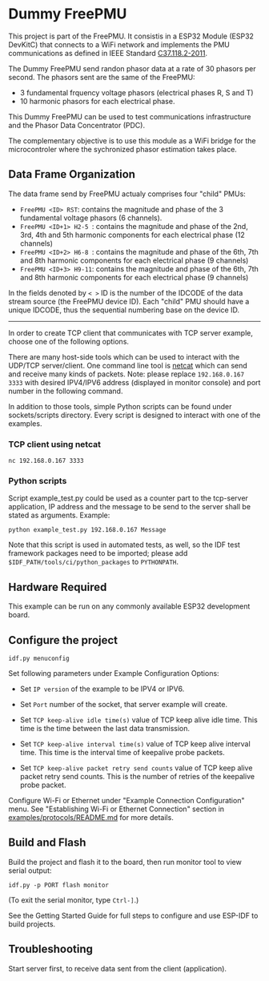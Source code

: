 
# Dummy FreePMU

This project is part of the FreePMU. It consistis in a ESP32 Module (ESP32 DevKitC) that connects to a WiFi network and implements the PMU communications as defined in IEEE Standard [C37.118.2-2011](//https://standards.ieee.org/ieee/C37.118.1/4902/).

The Dummy FreePMU send randon phasor data at a rate of 30 phasors per second. The phasors sent are the same of the FreePMU:

* 3 fundamental frquency voltage phasors (electrical phases R, S and T)
* 10 harmonic phasors for each electrical phase.

This Dummy FreePMU can be used to test communications infrastructure and the Phasor Data Concentrator (PDC).

The complementary objective is to use this module as a WiFi bridge for the microcontroler where the sychronized phasor estimation takes place.

## Data Frame Organization

The data frame send by FreePMU actualy comprises four "child" PMUs:

* `FreePMU <ID> RST`: contains the magnitude and phase of the 3 fundamental voltage phasors (6 channels).
* `FreePMU <ID+1> H2-5 `: contains the magnitude and phase of the 2nd, 3rd, 4th and 5th harmonic components for each electrical phase (12 channels)
* `FreePMU <ID+2> H6-8 `: contains the magnitude and phase of the 6th, 7th and 8th harmonic components for each electrical phase (9 channels)
* `FreePMU <ID+3> H9-11`: contains the magnitude and phase of the 6th, 7th and 8th harmonic components for each electrical phase (9 channels)

In the fields denoted by `< >` ID is the number of the IDCODE of the data stream source (the FreePMU device ID). Each "child" PMU should have a unique IDCODE, thus the sequential numbering base on the device ID.


_ _ _


In order to create TCP client that communicates with TCP server example, choose one of the following options.

There are many host-side tools which can be used to interact with the UDP/TCP server/client. 
One command line tool is [netcat](http://netcat.sourceforge.net) which can send and receive many kinds of packets. 
Note: please replace `192.168.0.167 3333` with desired IPV4/IPV6 address (displayed in monitor console) and port number in the following command.

In addition to those tools, simple Python scripts can be found under sockets/scripts directory. Every script is designed to interact with one of the examples.

### TCP client using netcat
```
nc 192.168.0.167 3333
```

### Python scripts
Script example_test.py could be used as a counter part to the tcp-server application,
IP address and the message to be send to the server shall be stated as arguments. Example:

```
python example_test.py 192.168.0.167 Message
```
Note that this script is used in automated tests, as well, so the IDF test framework packages need to be imported;
please add `$IDF_PATH/tools/ci/python_packages` to `PYTHONPATH`.

## Hardware Required

This example can be run on any commonly available ESP32 development board.

## Configure the project

```
idf.py menuconfig
```

Set following parameters under Example Configuration Options:

* Set `IP version` of the example to be IPV4 or IPV6.

* Set `Port` number of the socket, that server example will create.

* Set `TCP keep-alive idle time(s)` value of TCP keep alive idle time. This time is the time between the last data transmission.

* Set `TCP keep-alive interval time(s)` value of TCP keep alive interval time. This time is the interval time of keepalive probe packets.

* Set `TCP keep-alive packet retry send counts` value of TCP keep alive packet retry send counts. This is the number of retries of the keepalive probe packet.

Configure Wi-Fi or Ethernet under "Example Connection Configuration" menu. See "Establishing Wi-Fi or Ethernet Connection" section in [examples/protocols/README.md](../../README.md) for more details.

## Build and Flash

Build the project and flash it to the board, then run monitor tool to view serial output:

```
idf.py -p PORT flash monitor
```

(To exit the serial monitor, type ``Ctrl-]``.)

See the Getting Started Guide for full steps to configure and use ESP-IDF to build projects.


## Troubleshooting

Start server first, to receive data sent from the client (application).
